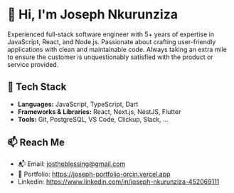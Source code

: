 # 👋 Hi, I'm Joseph Nkurunziza

Experienced full-stack software engineer with 5+ years of expertise in JavaScript, React, and Node.js. Passionate about crafting user-friendly applications with clean and maintainable code. Always taking an extra mile to ensure the customer is unquestionably satisfied with the product or service provided.

## 🔧 Tech Stack
- **Languages:** JavaScript, TypeScript, Dart
- **Frameworks & Libraries:** React, Next.js, NestJS, Flutter
- **Tools:** Git, PostgreSQL, VS Code, Clickup, Slack, ...


## 📫 Reach Me
- 📬 Email: jostheblessing@gmail.com
- 💼 Portfolio: https://joseph-portfolio-orcin.vercel.app
- Linkedin: https://www.linkedin.com/in/joseph-nkurunziza-452069111

<!---
Joe-Joseph/Joe-Joseph is a ✨ special ✨ repository because its `README.md` (this file) appears on your GitHub profile.
You can click the Preview link to take a look at your changes.
--->
